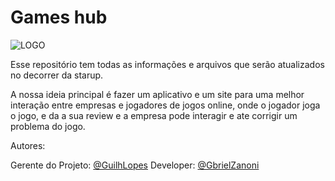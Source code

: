 #  Games hub


![LOGO](https://cdn.discordapp.com/attachments/986763082992877588/986763122176036904/GamesHub.png)

Esse repositório tem todas as informações e arquivos que serão atualizados no decorrer da starup.

A nossa ideia principal é fazer um aplicativo e um site para uma melhor interação entre empresas e jogadores de jogos online, onde o jogador joga o jogo, e da a sua review e a empresa pode interagir e ate corrigir um problema do jogo. 


Autores: 

Gerente do Projeto: [@GuilhLopes](https://github.com/GuilhLopes) 
Developer: [@GbrielZanoni](https://github.com/GbrielZanoni)